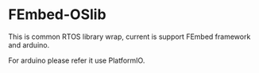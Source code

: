# FEmbed-OSlib

This is common RTOS library wrap, current is support FEmbed framework and arduino.

For arduino please refer it use PlatformIO.
